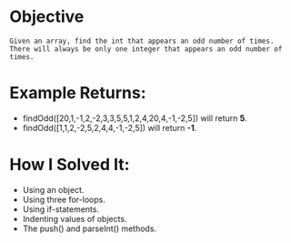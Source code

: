 # Objective
    Given an array, find the int that appears an odd number of times. There will always be only one integer that appears an odd number of times.

# Example Returns:
* findOdd([20,1,-1,2,-2,3,3,5,5,1,2,4,20,4,-1,-2,5]) will return **5**.
* findOdd([1,1,2,-2,5,2,4,4,-1,-2,5]) will return **-1**.

# How I Solved It:
* Using an object.
* Using three for-loops.
* Using if-statements.
* Indenting values of objects.
* The push() and parseInt() methods.